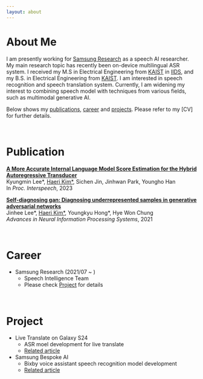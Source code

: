 ```yaml
---
layout: about 
---
```


# About Me
I am presently working for [Samsung Research](https://research.samsung.com/) as a speech AI researcher. My main research topic has recently been on-device multilingual ASR system. I received my M.S in Electrical Engineering from [KAIST](https://www.kaist.ac.kr/en/) in [IIDS](https://iids.kaist.ac.kr/), and my B.S. in Electrical Engineering from [KAIST](https://www.kaist.ac.kr/en/). I am interested in speech recognition and speech translation system. Currently, I am widening my interest to combining speech model with techniques from various fields, such as multimodal generative AI.

Below shows my [publications](#publication), [career](#career) and [projects](#project). Please refer to my [CV] for further details.  

<br/>

# Publication
**[A More Accurate Internal Language Model Score Estimation for the Hybrid Autoregressive Transducer](https://www.isca-archive.org/interspeech_2023/lee23b_interspeech.pdf)**\
Kyungmin Lee\*, <ins>Haeri Kim\*</ins>, Sichen Jin, Jinhwan Park, Youngho Han\
In *Proc. Interspeech*, 2023


**[Self-diagnosing gan: Diagnosing underrepresented samples in generative adversarial networks](https://proceedings.neurips.cc/paper_files/paper/2021/file/0ebcc77dc72360d0eb8e9504c78d38bd-Paper.pdf)**\
Jinhee Lee\*, <ins>Haeri Kim\*</ins>, Youngkyu Hong\*, Hye Won Chung\
*Advances in Neural Information
Processing Systems*, 2021

<br/>

# Career
- Samsung Research (2021/07 ~ )
  - Speech Intelligence Team
  - Please check [Project](#project) for details

<br/>

# Project
- Live Translate on Galaxy S24
  - ASR moel development for live translate
  - [Related article](https://news.samsung.com/global/galaxy-unpacked-2024-breaking-language-barriers-trying-out-ai-powered-live-translate-on-galaxy-s24-ultra-in-san-jose-ca)
- Samsung Bespoke AI
  - Bixby voice assistant speech recognition model development
  - [Related article](https://news.samsung.com/global/ai-for-all-samsung-bespoke-ai-takes-accessibility-a-step-forward)

